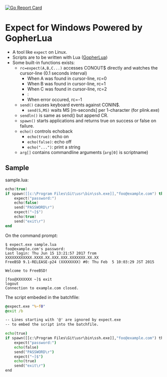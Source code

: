 [![Go Report Card](https://goreportcard.com/badge/github.com/zetamatta/expect)](https://goreportcard.com/report/github.com/zetamatta/expect)

Expect for Windows Powered by GopherLua
=======================================================

- A tool like `expect` on Linux.
- Scripts are to be written with Lua ([GopherLua](https://github.com/yuin/gopher-lua))
- Some built-in functions exists:
    - `rc=expect(A,B,C...)` accesses CONOUT$ directly and watches the cursor-line (0.1 seconds interval)
        - When A was found in cursor-line, rc=0
        - When B was found in cursor-line, rc=1
        - When C was found in cursor-line, rc=2
        - :
        - When error occured, rc=-1
    - `send()` causes keyboard events against CONIN$.
        - `send(S,MS)` waits MS [m-seconds] per 1-character (for plink.exe)
    - `sendln()` is same as send() but append CR.
    - `spawn()` starts applications and returns true on success or false on failure.
    - `echo()` controls echoback
        - `echo(true)`: echo on
        - `echo(false)`: echo off
        - `echo("...")`: print a string
    - `arg[]` contains commandline arguments (`arg[0]` is scriptname)

Sample
------

sample.lua:

```sample.lua
echo(true)
if spawn([[c:\Program Files\Git\usr\bin\ssh.exe]],"foo@example.com") then
    expect("password:")
    echo(false)
    send("PASSWORD\r")
    expect("~]$")
    echo(true)
    send("exit\r")
end
```

On the command prompt:

```console
$ expect.exe sample.lua
foo@example.com's password:
Last login: Thu Jun 15 13:21:57 2017 from XXXXXXXXXXXX.XXXX.XX.XXX.XXX.XXXXXXX.XX.XX
FreeBSD 9.1-RELEASE-p24 (XXXXXXXX) #0: Thu Feb  5 10:03:29 JST 2015

Welcome to FreeBSD!

[foo@XXXXXXX ~]$ exit
logout
Connection to example.com closed.
```

The script embeded in the batchfile:

```sample.cmd
@expect.exe "%~f0"
@exit /b

-- Lines starting with '@' are ignored by expect.exe
-- to embed the script into the batchfile.

echo(true)
if spawn([[c:\Program Files\Git\usr\bin\ssh.exe]],"foo@example.com") then
    expect("password:")
    echo(false)
    send("PASSWORD\r")
    expect("~]$")
    echo(true)
    send("exit\r")
end
```
